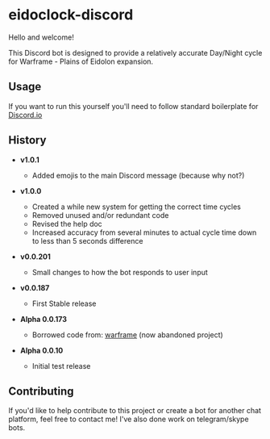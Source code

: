 # eidoclock-discord

Hello and welcome!

This Discord bot is designed to provide a relatively accurate Day/Night cycle for
Warframe - Plains of Eidolon expansion.


## Usage

If you want to run this yourself you'll need to follow standard boilerplate for 
[Discord.io](https://github.com/izy521/discord.io)


## History

- **v1.0.1**
    - Added emojis to the main Discord message (because why not?)


- **v1.0.0**
    - Created a while new system for getting the correct time cycles
    - Removed unused and/or redundant code
    - Revised the help doc
    - Increased accuracy from several minutes to actual cycle time down to less than 5 seconds difference

- **v0.0.201**
    - Small changes to how the bot responds to user input


- **v0.0.187**
    - First Stable release


- **Alpha 0.0.173**
    - Borrowed code from: [warframe](https://github.com/EricSihaoLin/warframe) (now abandoned project) 


- **Alpha 0.0.10**
    - Initial test release



## Contributing

If you'd like to help contribute to this project or create a bot for another chat platform, feel free to
contact me! I've also done work on telegram/skype bots.